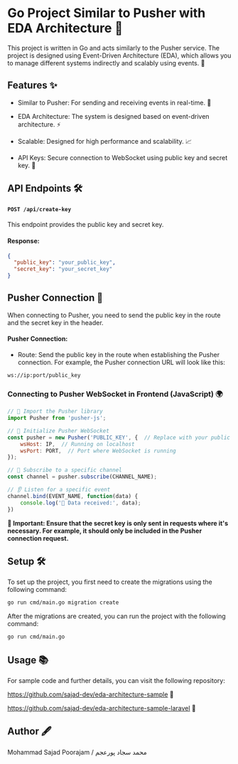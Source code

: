 # Go Project Similar to Pusher with EDA Architecture 🚀
This project is written in Go and acts similarly to the Pusher service. The project is designed using Event-Driven Architecture (EDA), which allows you to manage different systems indirectly and scalably using events. 🎯

## Features ✨

- Similar to Pusher: For sending and receiving events in real-time. 🔄


-   EDA Architecture: The system is designed based on event-driven architecture. ⚡

-   Scalable: Designed for high performance and scalability. 📈
-   API Keys: Secure connection to WebSocket using public key and secret key. 🔑

## API Endpoints 🛠️
#### `POST /api/create-key`
This endpoint provides the public key and secret key.
#### Response:
```json
{
  "public_key": "your_public_key",
  "secret_key": "your_secret_key"
}
```

## Pusher Connection 🔌

When connecting to Pusher, you need to send the public key in the route and the secret key in the header.

#### Pusher Connection:

-   Route: Send the public key in the route when establishing the Pusher connection. For example, the Pusher connection URL will look like this:
```bash
ws://ip:port/public_key
```

### Connecting to Pusher WebSocket in Frontend (JavaScript) 🌍
```js
// 🚀 Import the Pusher library
import Pusher from 'pusher-js';

// 🔑 Initialize Pusher WebSocket
const pusher = new Pusher('PUBLIC_KEY', {  // Replace with your public key
    wsHost: IP,  // Running on localhost
    wsPort: PORT,  // Port where WebSocket is running
});

// 🎯 Subscribe to a specific channel
const channel = pusher.subscribe(CHANNEL_NAME);

// 👂 Listen for a specific event
channel.bind(EVENT_NAME, function(data) {
    console.log('📩 Data received:', data);
})
```

**🚨 Important: Ensure that the secret key is only sent in requests where it's necessary. For example, it should only be included in the Pusher connection request.**


## Setup 🛠️
To set up the project, you first need to create the migrations using the following command:

```bash
go run cmd/main.go migration create
```
After the migrations are created, you can run the project with the following command:

```bash
go run cmd/main.go
```

## Usage 📚
For sample code and further details, you can visit the following repository:

https://github.com/sajad-dev/eda-architecture-sample 🔗

https://github.com/sajad-dev/eda-architecture-sample-laravel 🔗

## Author 🖋️

Mohammad Sajad Poorajam / محمد سجاد پورعجم
